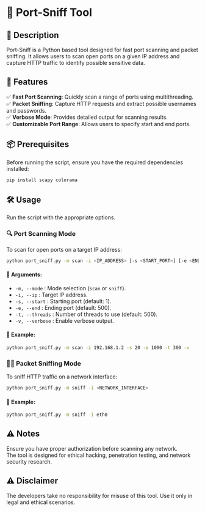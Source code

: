 # 🚀 Port-Sniff Tool

## 📌 Description
Port-Sniff is a Python based tool designed for fast port scanning and packet sniffing. It allows users to scan open ports on a given IP address and capture HTTP traffic to identify possible sensitive data.

## 🌟 Features
✅ **Fast Port Scanning**: Quickly scan a range of ports using multithreading.  
✅ **Packet Sniffing**: Capture HTTP requests and extract possible usernames and passwords.  
✅ **Verbose Mode**: Provides detailed output for scanning results.  
✅ **Customizable Port Range**: Allows users to specify start and end ports.  

## 📦 Prerequisites
Before running the script, ensure you have the required dependencies installed:

```sh
pip install scapy colorama
```

## 🛠️ Usage
Run the script with the appropriate options.

### 🔍 Port Scanning Mode
To scan for open ports on a target IP address:

```sh
python port_sniff.py -m scan -i <IP_ADDRESS> [-s <START_PORT>] [-e <END_PORT>] [-t <THREADS>] [-v]
```

#### 📝 Arguments:
- `-m, --mode` : Mode selection (`scan` or `sniff`).
- `-i, --ip` : Target IP address.
- `-s, --start` : Starting port (default: 1).
- `-e, --end` : Ending port (default: 500).
- `-t, --threads` : Number of threads to use (default: 500).
- `-v, --verbose` : Enable verbose output.

#### 📌 Example:
```sh
python port_sniff.py -m scan -i 192.168.1.2 -s 20 -e 1000 -t 300 -v
```

### 🕵️‍♂️ Packet Sniffing Mode
To sniff HTTP traffic on a network interface:

```sh
python port_sniff.py -m sniff -i <NETWORK_INTERFACE>
```

#### 📌 Example:
```sh
python port_sniff.py -m sniff -i eth0
```

## ⚠️ Notes
Ensure you have proper authorization before scanning any network.  
The tool is designed for ethical hacking, penetration testing, and network security research.  
  


## ⚠️ Disclaimer
The developers take no responsibility for misuse of this tool. Use it only in legal and ethical scenarios.



